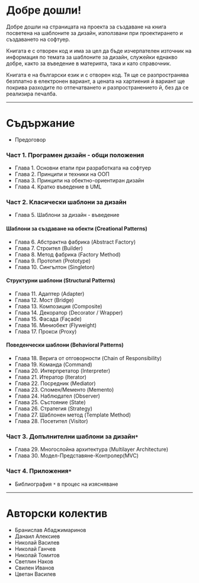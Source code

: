 # Добре дошли! #

Добре дошли на страницата на проекта за създаване на книга посветена на шаблоните за дизайн, използвани при проектирането и създаването на софтуер.

Книгата е с отворен код и  има за цел да бъде изчерпателен източник на информация по темата за шаблоните за дизайн, служейки еднакво добре, както за въведение в материята, така и като справочник.

Книгата е на български език и с отворен код. Тя ще се разпространява безплатно в електронен вариант, а цената на  хартиения ѝ вариант ще покрива разходите по отпечатването и разпрост­ранението й, без да се реализира печалба.


---

# Съдържание #

  * Предоговор

### Част 1. Програмен дизайн - общи положения ###

  * Глава 1. Основни етапи при разработката на софтуер
  * Глава 2. Принципи и техники на ООП
  * Глава 3. Принципи на обектно-ориентиран дизайн
  * Глава 4. Кратко въведение в UML

### Част 2. Класически шаблони за дизайн ###

  * Глава 5. Шаблони за дизайн - въведение

#### Шаблони за създаване на обекти (Creational Patterns) ####

  * Глава 6. Абстрактна фабрика (Abstract Factory)
  * Глава 7. Строител (Builder)
  * Глава 8. Метод фабрика (Factory Method)
  * Глава 9. Прототип  (Prototype)
  * Глава 10. Сингълтон (Singleton)

#### Структурни шаблони (Structural Patterns) ####

  * Глава 11. Адаптер (Adapter)
  * Глава 12. Мост (Bridge)
  * Глава 13. Композиция (Composite)
  * Глава 14. Декоратор (Decorator / Wrapper)
  * Глава 15. Фасада (Façade)
  * Глава 16. Миниобект (Flyweight)
  * Глава 17. Прокси (Proxy)

#### Поведенчески шаблони (Behavioral Patterns) ####

  * Глава 18. Верига от отговорности (Chain of Responsibility)
  * Глава 19. Команда (Command)
  * Глава 20. Интерпретатор (Interpreter)
  * Глава 21. Итератор (Iterator)
  * Глава 22. Посредник (Mediator)
  * Глава 23. Спомен/Мементо (Memento)
  * Глава 24. Наблюдател (Observer)
  * Глава 25. Състояние (State)
  * Глава 26. Стратегия (Strategy)
  * Глава 27. Шаблонен метод (Template Method)
  * Глава 28. Посетител (Visitor)

### Част 3. Допълнителни шаблони за дизайн`*` ###

  * Глава 29. Многослойна архитектура (Multilayer Architecture)
  * Глава 30. Модел-Представяне-Контролер(MVC)

### Част 4. Приложения`*` ###
  * Библиография
`*` в процес на изясняване

---




# Авторски колектив #

  * Бранислав Абаджимаринов
  * Данаил Алексиев
  * Николай Василев
  * Николай Ганчев
  * Николай Томитов
  * Светлин Наков
  * Свилен Иванов
  * Цветан Василев